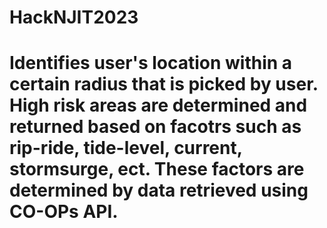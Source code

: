# HackNJIT2023
# Identifies user's location within a certain radius that is picked by user. High risk areas are determined and returned based on facotrs such as rip-ride, tide-level, current, stormsurge, ect. These factors are determined by data retrieved using CO-OPs API. 
